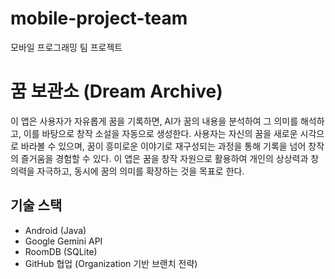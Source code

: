 # mobile-project-team
모바일 프로그래밍 팀 프로젝트

# 꿈 보관소 (Dream Archive)
이 앱은 사용자가 자유롭게 꿈을 기록하면, AI가 꿈의 내용을 분석하여 그 의미를 해석하고, 이를 바탕으로 창작 소설을 자동으로 생성한다.
사용자는 자신의 꿈을 새로운 시각으로 바라볼 수 있으며, 꿈이 흥미로운 이야기로 재구성되는 과정을 통해 기록을 넘어 창작의 즐거움을 경험할 수 있다.
이 앱은 꿈을 창작 자원으로 활용하여 개인의 상상력과 창의력을 자극하고, 동시에 꿈의 의미를 확장하는 것을 목표로 한다.

## 기술 스택
- Android (Java)
- Google Gemini API
- RoomDB (SQLite)
- GitHub 협업 (Organization 기반 브랜치 전략)

